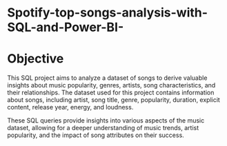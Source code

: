 # Spotify-top-songs-analysis-with-SQL-and-Power-BI-

# Objective
This SQL project aims to analyze a dataset of songs to derive valuable insights about music popularity, genres, artists, song characteristics, and their relationships. The dataset used for this project contains information about songs, including artist, song title, genre, popularity, duration, explicit content, release year, energy, and loudness.

These SQL queries provide insights into various aspects of the music dataset, allowing for a deeper understanding of music trends, artist popularity, and the impact of song attributes on their success.
